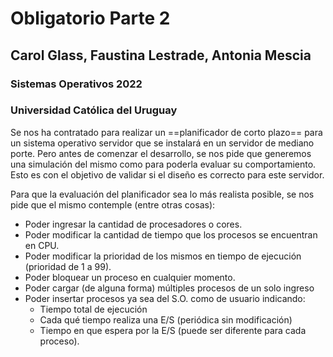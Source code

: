 # Obligatorio Parte 2

## Carol Glass, Faustina Lestrade, Antonia Mescia

### Sistemas Operativos 2022

### Universidad Católica del Uruguay

Se nos ha contratado para realizar un ==planificador de corto plazo== para un sistema operativo servidor que se instalará en un servidor de mediano porte. Pero antes de comenzar el desarrollo, se nos pide que generemos una simulación del mismo como para poderla evaluar su comportamiento. Esto es con el objetivo de validar si el diseño es correcto para este servidor. 

Para que la evaluación del planificador sea lo más realista posible, se nos pide que el mismo contemple (entre otras cosas): 

- Poder ingresar la cantidad de procesadores o cores.
- Poder modificar la cantidad de tiempo que los procesos se encuentran en CPU.
- Poder modificar la prioridad de los mismos en tiempo de ejecución (prioridad de 1 a 99).
- Poder bloquear un proceso en cualquier momento.
- Poder cargar (de alguna forma) múltiples procesos de un solo ingreso
- Poder insertar procesos ya sea del S.O. como de usuario indicando:
    - Tiempo total de ejecución
    - Cada qué tiempo realiza una E/S (periódica sin modificación)
    - Tiempo en que espera por la E/S (puede ser diferente para cada proceso).
